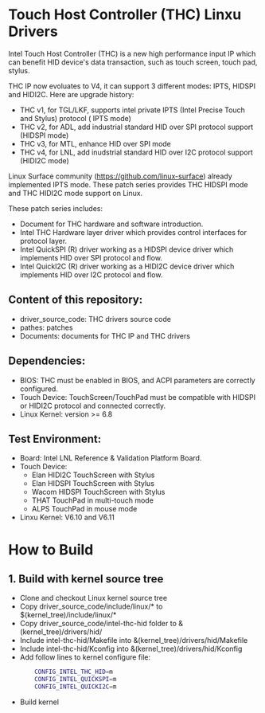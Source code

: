 # Touch Host Controller (THC) Linxu Drivers

Intel Touch Host Controller (THC) is a new high performance input IP which can benefit HID device's data transaction, such as touch screen, touch pad, stylus.

THC IP now evoluates to V4, it can support 3 different modes: IPTS, HIDSPI and HIDI2C. Here are upgrade history:
- THC v1, for TGL/LKF, supports intel private IPTS (Intel Precise Touch and Stylus) protocol ( IPTS mode)
- THC v2, for ADL, add industrial standard HID over SPI protocol support (HIDSPI mode)
- THC v3, for MTL, enhance HID over SPI mode
- THC v4, for LNL, add inudstrial standard HID over I2C protocol support (HIDI2C mode) 

Linux Surface community (https://github.com/linux-surface) already implemented IPTS mode. These patch series provides THC HIDSPI mode and THC HIDI2C mode support on Linux.

These patch series includes:
- Document for THC hardware and software introduction.
- Intel THC Hardware layer driver which provides control interfaces for protocol layer.
- Intel QuickSPI (R) driver working as a HIDSPI device driver which implements HID over SPI protocol and flow.
- Intel QuickI2C (R) driver working as a HIDI2C device driver which implements HID over I2C protocol and flow.

## Content of this repository:
- driver_source_code: THC drivers source code
- pathes: patches
- Documents: documents for THC IP and THC drivers

## Dependencies:
- BIOS: THC must be enabled in BIOS, and ACPI parameters are correctly configured.
- Touch Device: TouchScreen/TouchPad must be compatible with HIDSPI or HIDI2C protocol and connected correctly.
- Linux Kernel: version >= 6.8

## Test Environment:
- Board: Intel LNL Reference & Validation Platform Board.
- Touch Device:
    - Elan HIDI2C TouchScreen with Stylus
    - Elan HIDSPI TouchScreen with Stylus
    - Wacom HIDSPI TouchScreen with Stylus
    - THAT TouchPad in multi-touch mode
    - ALPS TouchPad in mouse mode
- Linxu Kernel: V6.10 and V6.11

# How to Build

## 1. Build with kernel source tree
- Clone and checkout Linux kernel source tree
- Copy driver_source_code/include/linux/* to $(kernel_tree)/include/linux/*
- Copy driver_source_code/intel-thc-hid folder to &(kernel_tree)/drivers/hid/
- Include intel-thc-hid/Makefile into &(kernel_tree)/drivers/hid/Makefile
- Include intel-thc-hid/Kconfig into &(kernel_tree)/drivers/hid/Kconfig
- Add follow lines to kernel configure file:
    ```sh
        CONFIG_INTEL_THC_HID=m
        CONFIG_INTEL_QUICKSPI=m
        CONFIG_INTEL_QUICKI2C=m
    ```
- Build kernel
